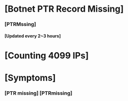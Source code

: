 # [Botnet PTR Record Missing]
### [PTRMssing]
#### [Updated every 2~3 hours]

# [Counting 4099 IPs]

# [Symptoms] 
###   [PTR missing] [PTRmissing]
